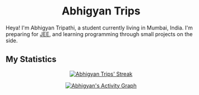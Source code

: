 <h1 align="center"><b>Abhigyan Trips</b></h1>
Heya! I'm Abhigyan Tripathi, a student currently living in Mumbai, India. I'm preparing for 
<a href="https://en.wikipedia.org/wiki/Joint_Entrance_Examination">JEE</a>, 
and learning programming through small projects  on the side.


## My Statistics

<p align="center"><a href="https://github.com/abhigyantrips"><img src="https://github-readme-streak-stats.herokuapp.com/?user=abhigyantrips&theme=gruvbox" alt="Abhigyan Trips' Streak" /></a>
</p>

<p align="center">
<a href="https://github.com/abhigyantrips"><img alt="Abhigyan's Activity Graph" src="https://activity-graph.herokuapp.com/graph?username=abhigyantrips&custom_title=Abhigyan%20Trips's%20Contribution%20Graph&theme=gruvbox&bg_color=282828" /></a>
</p>
